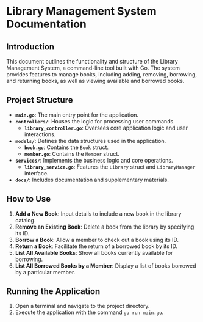 # Library Management System Documentation

## Introduction
This document outlines the functionality and structure of the Library Management System, a command-line tool built with Go. The system provides features to manage books, including adding, removing, borrowing, and returning books, as well as viewing available and borrowed books.

## Project Structure
- **`main.go`**: The main entry point for the application.
- **`controllers/`**: Houses the logic for processing user commands.
  - **`library_controller.go`**: Oversees core application logic and user interactions.
- **`models/`**: Defines the data structures used in the application.
  - **`book.go`**: Contains the `Book` struct.
  - **`member.go`**: Contains the `Member` struct.
- **`services/`**: Implements the business logic and core operations.
  - **`library_service.go`**: Features the `Library` struct and `LibraryManager` interface.
- **`docs/`**: Includes documentation and supplementary materials.

## How to Use
1. **Add a New Book**: Input details to include a new book in the library catalog.
2. **Remove an Existing Book**: Delete a book from the library by specifying its ID.
3. **Borrow a Book**: Allow a member to check out a book using its ID.
4. **Return a Book**: Facilitate the return of a borrowed book by its ID.
5. **List All Available Books**: Show all books currently available for borrowing.
6. **List All Borrowed Books by a Member**: Display a list of books borrowed by a particular member.

## Running the Application
1. Open a terminal and navigate to the project directory.
2. Execute the application with the command `go run main.go`.
